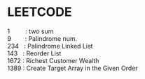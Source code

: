 # LEETCODE 

1 &nbsp; &nbsp; &nbsp; &nbsp; : two sum <br>
9 &nbsp; &nbsp; &nbsp; &nbsp;: Palindrome num.  <br>
234 &nbsp; : Palindrome Linked List <br>
143 &nbsp; : Reorder List <br>
1672 : Richest Customer Wealth <br>
1389 : Create Target Array in the Given Order <br>

